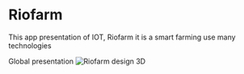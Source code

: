 # Riofarm
This app presentation of IOT, Riofarm it is a smart farming use many technologies

Global presentation
![Riofarm design 3D](https://user-images.githubusercontent.com/33179371/202038591-fe25da17-1039-4f82-a822-55cf6f0228d6.png)
